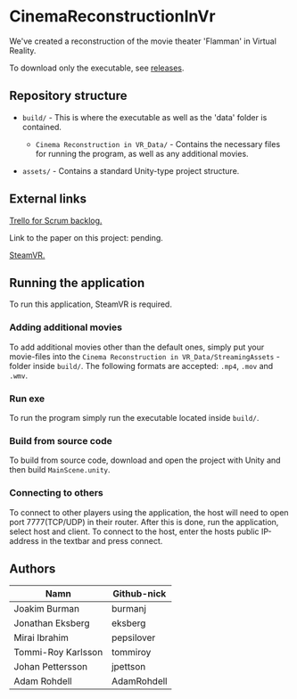 # CinemaReconstructionInVr

We've created a reconstruction of the movie theater 'Flamman' in Virtual Reality. 

To download only the executable, see [releases](https://github.com/jpettson/CinemaReconstructionInVR/releases/latest).

## Repository structure

-   `build/` - This is where the executable as well as the 'data' folder is contained.

    -   `Cinema Reconstruction in VR_Data/` - Contains the necessary files for running the program, as well as any additional movies.

-   `assets/` - Contains a standard Unity-type project structure.

## External links

[Trello for Scrum backlog.](https://trello.com/b/nBZEuc63/datx02-kandidat)

Link to the paper on this project: pending.

[SteamVR.](https://store.steampowered.com/app/250820/SteamVR/)

## Running the application

To run this application, SteamVR is required.

### Adding additional movies

To add additional movies other than the default ones, simply put your movie-files into the `Cinema Reconstruction in VR_Data/StreamingAssets` - folder inside `build/`.
The following formats are accepted: `.mp4`, `.mov` and `.wmv`.

### Run exe

To run the program simply run the executable located inside `build/`.

### Build from source code

To build from source code, download and open the project with Unity and then build `MainScene.unity`.

### Connecting to others

To connect to other players using the application, the host will need to open port 7777(TCP/UDP) in their router. After this is done, run the application, select host and client.
To connect to the host, enter the hosts public IP-address in the textbar and press connect. 

## Authors

| Namn               | Github-nick   |
| ----------------   | ------------- |
| Joakim Burman      | burmanj       |
| Jonathan Eksberg   | eksberg       |
| Mirai Ibrahim      | pepsilover    |
| Tommi-Roy Karlsson | tommiroy      |
| Johan Pettersson   | jpettson      |
| Adam Rohdell       | AdamRohdell   |
